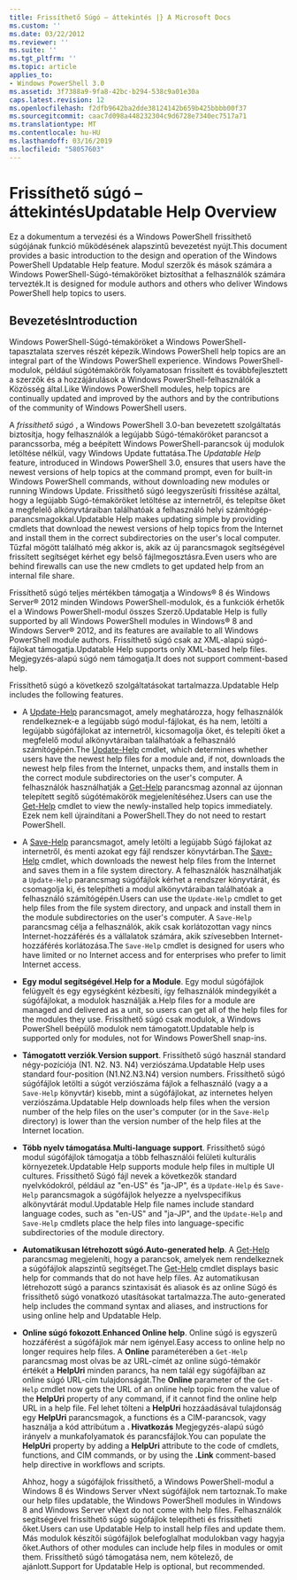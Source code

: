 ```yaml
---
title: Frissíthető Súgó – áttekintés |} A Microsoft Docs
ms.custom: ''
ms.date: 03/22/2012
ms.reviewer: ''
ms.suite: ''
ms.tgt_pltfrm: ''
ms.topic: article
applies_to:
- Windows PowerShell 3.0
ms.assetid: 3f7388a9-9fa8-42bc-b294-538c9a01e30a
caps.latest.revision: 12
ms.openlocfilehash: f2dfb9642ba2dde38124142b659b425bbbb00f37
ms.sourcegitcommit: caac7d098a448232304c9d6728e7340ec7517a71
ms.translationtype: MT
ms.contentlocale: hu-HU
ms.lasthandoff: 03/16/2019
ms.locfileid: "58057603"
---
```

# <a name="updatable-help-overview"></a><span data-ttu-id="3d278-102">Frissíthető súgó – áttekintés</span><span class="sxs-lookup"><span data-stu-id="3d278-102">Updatable Help Overview</span></span>

<span data-ttu-id="3d278-103">Ez a dokumentum a tervezési és a Windows PowerShell frissíthető súgójának funkció működésének alapszintű bevezetést nyújt.</span><span class="sxs-lookup"><span data-stu-id="3d278-103">This document provides a basic introduction to the design and operation of the Windows PowerShell Updatable Help feature.</span></span> <span data-ttu-id="3d278-104">Modul szerzők és mások számára a Windows PowerShell-Súgó-témaköröket biztosíthat a felhasználók számára tervezték.</span><span class="sxs-lookup"><span data-stu-id="3d278-104">It is designed for module authors and others who deliver Windows PowerShell help topics to users.</span></span>

## <a name="introduction"></a><span data-ttu-id="3d278-105">Bevezetés</span><span class="sxs-lookup"><span data-stu-id="3d278-105">Introduction</span></span>

<span data-ttu-id="3d278-106">Windows PowerShell-Súgó-témaköröket a Windows PowerShell-tapasztalata szerves részét képezik.</span><span class="sxs-lookup"><span data-stu-id="3d278-106">Windows PowerShell help topics are an integral part of the Windows PowerShell experience.</span></span> <span data-ttu-id="3d278-107">Windows PowerShell-modulok, például súgótémakörök folyamatosan frissített és továbbfejlesztett a szerzők és a hozzájárulások a Windows PowerShell-felhasználók a Közösség által.</span><span class="sxs-lookup"><span data-stu-id="3d278-107">Like Windows PowerShell modules, help topics are continually updated and improved by the authors and by the contributions of the community of Windows PowerShell users.</span></span>

<span data-ttu-id="3d278-108">A *frissíthető súgó* , a Windows PowerShell 3.0-ban bevezetett szolgáltatás biztosítja, hogy felhasználók a legújabb Súgó-témaköröket parancsot a parancssorba, még a beépített Windows PowerShell-parancsok új modulok letöltése nélkül, vagy Windows Update futtatása.</span><span class="sxs-lookup"><span data-stu-id="3d278-108">The *Updatable Help* feature, introduced in Windows PowerShell 3.0, ensures that users have the newest versions of help topics at the command prompt, even for built-in Windows PowerShell commands, without downloading new modules or running Windows Update.</span></span> <span data-ttu-id="3d278-109">Frissíthető súgó leegyszerűsíti frissítése azáltal, hogy a legújabb Súgó-témaköröket letöltése az internetről, és telepítse őket a megfelelő alkönyvtáraiban találhatóak a felhasználó helyi számítógép-parancsmagokkal.</span><span class="sxs-lookup"><span data-stu-id="3d278-109">Updatable Help makes updating simple by providing cmdlets that download the newest versions of help topics from the Internet and install them in the correct subdirectories on the user's local computer.</span></span> <span data-ttu-id="3d278-110">Tűzfal mögött található még akkor is, akik az új parancsmagok segítségével frissített segítséget kérhet egy belső fájlmegosztásra.</span><span class="sxs-lookup"><span data-stu-id="3d278-110">Even users who are behind firewalls can use the new cmdlets to get updated help from an internal file share.</span></span>

<span data-ttu-id="3d278-111">Frissíthető súgó teljes mértékben támogatja a Windows® 8 és Windows Server® 2012 minden Windows PowerShell-modulok, és a funkciók érhetők el a Windows PowerShell-modul összes Szerző.</span><span class="sxs-lookup"><span data-stu-id="3d278-111">Updatable Help is fully supported by all Windows PowerShell modules in Windows® 8 and Windows Server® 2012, and its features are available to all Windows PowerShell module authors.</span></span> <span data-ttu-id="3d278-112">Frissíthető súgó csak az XML-alapú súgó-fájlokat támogatja.</span><span class="sxs-lookup"><span data-stu-id="3d278-112">Updatable Help supports only XML-based help files.</span></span> <span data-ttu-id="3d278-113">Megjegyzés-alapú súgó nem támogatja.</span><span class="sxs-lookup"><span data-stu-id="3d278-113">It does not support comment-based help.</span></span>

<span data-ttu-id="3d278-114">Frissíthető súgó a következő szolgáltatásokat tartalmazza.</span><span class="sxs-lookup"><span data-stu-id="3d278-114">Updatable Help includes the following features.</span></span>

- <span data-ttu-id="3d278-115">A [Update-Help](/powershell/module/Microsoft.PowerShell.Core/Update-Help) parancsmagot, amely meghatározza, hogy felhasználók rendelkeznek-e a legújabb súgó modul-fájlokat, és ha nem, letölti a legújabb súgófájlokat az internetről, kicsomagolja őket, és telepíti őket a megfelelő modul alkönyvtáraiban találhatóak a felhasználó számítógépén.</span><span class="sxs-lookup"><span data-stu-id="3d278-115">The [Update-Help](/powershell/module/Microsoft.PowerShell.Core/Update-Help) cmdlet, which determines whether users have the newest help files for a module and, if not, downloads the newest help files from the Internet, unpacks them, and installs them in the correct module subdirectories on the user's computer.</span></span>
  <span data-ttu-id="3d278-116">A felhasználók használhatják a [Get-Help](/powershell/module/Microsoft.PowerShell.Core/Get-Help) parancsmag azonnal az újonnan telepített segítő súgótémakörök megjelenítéséhez.</span><span class="sxs-lookup"><span data-stu-id="3d278-116">Users can use the [Get-Help](/powershell/module/Microsoft.PowerShell.Core/Get-Help) cmdlet to view the newly-installed help topics immediately.</span></span>
  <span data-ttu-id="3d278-117">Ezek nem kell újraindítani a PowerShell.</span><span class="sxs-lookup"><span data-stu-id="3d278-117">They do not need to restart PowerShell.</span></span>

- <span data-ttu-id="3d278-118">A [Save-Help](/powershell/module/Microsoft.PowerShell.Core/Save-Help) parancsmagot, amely letölti a legújabb Súgó fájlokat az internetről, és menti azokat egy fájl rendszer könyvtárban.</span><span class="sxs-lookup"><span data-stu-id="3d278-118">The [Save-Help](/powershell/module/Microsoft.PowerShell.Core/Save-Help) cmdlet, which downloads the newest help files from the Internet and saves them in a file system directory.</span></span> <span data-ttu-id="3d278-119">A felhasználók használhatják a `Update-Help` parancsmag súgófájlok kérhet a rendszer könyvtárát, és csomagolja ki, és telepítheti a modul alkönyvtáraiban találhatóak a felhasználó számítógépén.</span><span class="sxs-lookup"><span data-stu-id="3d278-119">Users can use the `Update-Help` cmdlet to get help files from the file system directory, and unpack and install them in the module subdirectories on the user's computer.</span></span> <span data-ttu-id="3d278-120">A `Save-Help` parancsmag célja a felhasználók, akik csak korlátozottan vagy nincs Internet-hozzáférés és a vállalatok számára, akik szívesebben Internet-hozzáférés korlátozása.</span><span class="sxs-lookup"><span data-stu-id="3d278-120">The `Save-Help` cmdlet is designed for users who have limited or no Internet access and for enterprises who prefer to limit Internet access.</span></span>

- <span data-ttu-id="3d278-121">**Egy modul segítségével**.</span><span class="sxs-lookup"><span data-stu-id="3d278-121">**Help for a Module**.</span></span> <span data-ttu-id="3d278-122">Egy modul súgófájlok felügyelt és egy egységként kézbesíti, így felhasználók mindegyikét a súgófájlokat, a modulok használják a.</span><span class="sxs-lookup"><span data-stu-id="3d278-122">Help files for a module are managed and delivered as a unit, so users can get all of the help files for the modules they use.</span></span> <span data-ttu-id="3d278-123">Frissíthető súgó csak modulok, a Windows PowerShell beépülő modulok nem támogatott.</span><span class="sxs-lookup"><span data-stu-id="3d278-123">Updatable help is supported only for modules, not for Windows PowerShell snap-ins.</span></span>

- <span data-ttu-id="3d278-124">**Támogatott verziók**.</span><span class="sxs-lookup"><span data-stu-id="3d278-124">**Version support**.</span></span> <span data-ttu-id="3d278-125">Frissíthető súgó használ standard négy-pozíciója (N1. N2. N3. N4) verziószáma.</span><span class="sxs-lookup"><span data-stu-id="3d278-125">Updatable Help uses standard four-position (N1.N2.N3.N4) version numbers.</span></span> <span data-ttu-id="3d278-126">Frissíthető súgó súgófájlok letölti a súgót verziószáma fájlok a felhasználó (vagy a a `Save-Help` könyvtár) kisebb, mint a súgófájlokat, az internetes helyen verziószáma.</span><span class="sxs-lookup"><span data-stu-id="3d278-126">Updatable Help downloads help files when the version number of the help files on the user's computer (or in the `Save-Help` directory) is lower than the version number of the  help files at the Internet location.</span></span>

- <span data-ttu-id="3d278-127">**Több nyelv támogatása**.</span><span class="sxs-lookup"><span data-stu-id="3d278-127">**Multi-language support**.</span></span> <span data-ttu-id="3d278-128">Frissíthető súgó modul súgófájlok támogatja a több felhasználói felületi kulturális környezetek.</span><span class="sxs-lookup"><span data-stu-id="3d278-128">Updatable Help supports module help files in multiple UI cultures.</span></span> <span data-ttu-id="3d278-129">Frissíthető Súgó fájl nevek a következők standard nyelvkódokról, például az "en-US" és "ja-JP", és a `Update-Help` és `Save-Help` parancsmagok a súgófájlok helyezze a nyelvspecifikus alkönyvtárát modul.</span><span class="sxs-lookup"><span data-stu-id="3d278-129">Updatable Help file names include standard language codes, such as "en-US" and "ja-JP", and the `Update-Help` and `Save-Help` cmdlets place the help files into language-specific subdirectories of the module directory.</span></span>

- <span data-ttu-id="3d278-130">**Automatikusan létrehozott súgó**.</span><span class="sxs-lookup"><span data-stu-id="3d278-130">**Auto-generated help**.</span></span> <span data-ttu-id="3d278-131">A [Get-Help](/powershell/module/Microsoft.PowerShell.Core/Get-Help) parancsmag megjeleníti, hogy a parancsok, amelyek nem rendelkeznek a súgófájlok alapszintű segítséget.</span><span class="sxs-lookup"><span data-stu-id="3d278-131">The [Get-Help](/powershell/module/Microsoft.PowerShell.Core/Get-Help) cmdlet displays basic help for commands that do not have help files.</span></span> <span data-ttu-id="3d278-132">Az automatikusan létrehozott súgó a parancs szintaxisát és aliasok és az online Súgó és frissíthető súgó vonatkozó utasításokat tartalmazza.</span><span class="sxs-lookup"><span data-stu-id="3d278-132">The auto-generated help includes the command syntax and aliases, and instructions for using online help and Updatable Help.</span></span>

- <span data-ttu-id="3d278-133">**Online súgó fokozott**.</span><span class="sxs-lookup"><span data-stu-id="3d278-133">**Enhanced Online help**.</span></span> <span data-ttu-id="3d278-134">Online súgó is egyszerű hozzáférést a súgófájlok már nem igényel.</span><span class="sxs-lookup"><span data-stu-id="3d278-134">Easy access to online help no longer requires help files.</span></span> <span data-ttu-id="3d278-135">A **Online** paraméterében a `Get-Help` parancsmag most olvas be az URL-címét az online súgó-témakör értékét a **HelpUri** minden parancs, ha nem talál egy súgófájlban az online súgó URL-cím tulajdonságát.</span><span class="sxs-lookup"><span data-stu-id="3d278-135">The **Online** parameter of the `Get-Help` cmdlet now gets the URL of an online help topic from the value of the **HelpUri** property of any command, if it cannot find the online help URL in a help file.</span></span> <span data-ttu-id="3d278-136">Fel lehet tölteni a **HelpUri** hozzáadásával tulajdonság egy **HelpUri** parancsmagok, a functions és a CIM-parancsok, vagy használja a kód attribútum a **. Hivatkozás** Megjegyzés-alapú súgó irányelv a munkafolyamatok és parancsfájlok.</span><span class="sxs-lookup"><span data-stu-id="3d278-136">You can populate the **HelpUri** property by adding a **HelpUri** attribute to the code of cmdlets, functions, and CIM commands, or by using the **.Link** comment-based help directive in workflows and scripts.</span></span>

  <span data-ttu-id="3d278-137">Ahhoz, hogy a súgófájlok frissíthető, a Windows PowerShell-modul a Windows 8 és Windows Server vNext súgófájlok nem tartoznak.</span><span class="sxs-lookup"><span data-stu-id="3d278-137">To make our help files updatable, the Windows PowerShell modules in Windows 8 and Windows Server vNext do not come with help files.</span></span> <span data-ttu-id="3d278-138">Felhasználók segítségével frissíthető súgó súgófájlok telepítheti és frissítheti őket.</span><span class="sxs-lookup"><span data-stu-id="3d278-138">Users can use Updatable Help to install help files and update them.</span></span> <span data-ttu-id="3d278-139">Más modulok készítői súgófájlok belefoglalhat modulokban vagy hagyja őket.</span><span class="sxs-lookup"><span data-stu-id="3d278-139">Authors of other modules can include help files in modules or omit them.</span></span> <span data-ttu-id="3d278-140">Frissíthető súgó támogatása nem, nem kötelező, de ajánlott.</span><span class="sxs-lookup"><span data-stu-id="3d278-140">Support for Updatable Help is optional, but recommended.</span></span>
